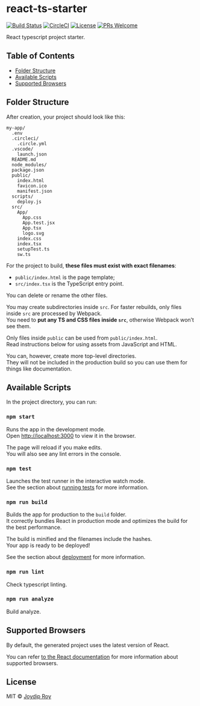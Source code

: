 # react-ts-starter

[![Build Status](https://travis-ci.org/rjoydip/react-ts-starter.svg?branch=master)](https://travis-ci.org/rjoydip/react-ts-starter)
[![CircleCI](https://circleci.com/gh/rjoydip/react-ts-starter.svg?style=svg)](https://circleci.com/gh/rjoydip/react-ts-starter)
[![License](https://img.shields.io/npm/l/make-coverage-badge.svg)](https://github.com/rjoydip/react-ts-starter/blob/master/LICENSE)
[![PRs Welcome](https://img.shields.io/badge/PRs-welcome-brightgreen.svg)](https://reactjs.org/docs/how-to-contribute.html#your-first-pull-request)

React typescript project starter.

## Table of Contents

- [Folder Structure](#folder-structure)
- [Available Scripts](#available-scripts)
- [Supported Browsers](#supported-browsers)

## Folder Structure

After creation, your project should look like this:

```
my-app/
  .env
  .circleci/
    .circle.yml
  .vscode/
    launch.json
  README.md
  node_modules/
  package.json
  public/
    index.html
    favicon.ico
    manifest.json
  scripts/
    deploy.js
  src/
    App/
      App.css
      App.test.jsx
      App.tsx
      logo.svg
    index.css
    index.tsx
    setupTest.ts
    sw.ts
```

For the project to build, **these files must exist with exact filenames**:

- `public/index.html` is the page template;
- `src/index.tsx` is the TypeScript entry point.

You can delete or rename the other files.

You may create subdirectories inside `src`. For faster rebuilds, only files inside `src` are processed by Webpack.<br>
You need to **put any TS and CSS files inside `src`**, otherwise Webpack won’t see them.

Only files inside `public` can be used from `public/index.html`.<br>
Read instructions below for using assets from JavaScript and HTML.

You can, however, create more top-level directories.<br>
They will not be included in the production build so you can use them for things like documentation.

## Available Scripts

In the project directory, you can run:

### `npm start`

Runs the app in the development mode.<br>
Open [http://localhost:3000](http://localhost:3000) to view it in the browser.

The page will reload if you make edits.<br>
You will also see any lint errors in the console.

### `npm test`

Launches the test runner in the interactive watch mode.<br>
See the section about [running tests](#running-tests) for more information.

### `npm run build`

Builds the app for production to the `build` folder.<br>
It correctly bundles React in production mode and optimizes the build for the best performance.

The build is minified and the filenames include the hashes.<br>
Your app is ready to be deployed!

See the section about [deployment](#deployment) for more information.

### `npm run lint`

Check typescript linting.

### `npm run analyze`

Build analyze.

## Supported Browsers

By default, the generated project uses the latest version of React.

You can refer [to the React documentation](https://reactjs.org/docs/react-dom.html#browser-support) for more information about supported browsers.

## License

MIT © [Joydip Roy](https://github.com/rjoydip)
